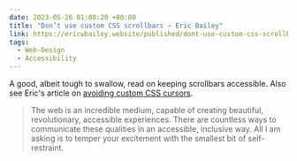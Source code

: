 ```yaml
---
date: 2023-05-26 01:08:20 +00:00
title: "Don’t use custom CSS scrollbars – Eric Bailey"
link: https://ericwbailey.website/published/dont-use-custom-css-scrollbars/
tags:
  - Web-Design
  - Accessibility
---
```

A good, albeit tough to swallow, read on keeping scrollbars accessible. Also see Eric's article on [avoiding custom CSS cursors](https://ericwbailey.website/published/dont-use-custom-css-mouse-cursors/).

> The web is an incredible medium, capable of creating beautiful, revolutionary, accessible experiences. There are countless ways to communicate these qualities in an accessible, inclusive way. All I am asking is to temper your excitement with the smallest bit of self-restraint.

